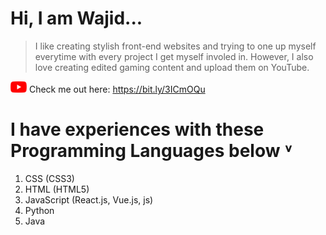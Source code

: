 # Hi, I am Wajid...

> I like creating stylish front-end websites and trying to one up myself everytime with every project I get
> myself involed in. However, I also love creating edited gaming content and upload them on YouTube.


![Alt text](yticon.png "YouTube Icon") Check me out here: https://bit.ly/3ICmOQu

# I have experiences with these Programming Languages below ˅
1. CSS (CSS3)
2. HTML (HTML5)
4. JavaScript (React.js, Vue.js, js)
5. Python
6. Java
